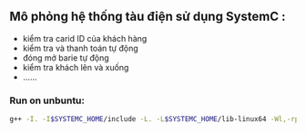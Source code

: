 ## Mô phỏng hệ thống tàu điện sử dụng SystemC :
- kiểm tra carid ID của khách hàng
- kiểm tra và thanh toán tự động
- đóng mở barie tự động
- kiểm tra khách lên và xuống
- ......

### Run on unbuntu:
```bash
g++ -I. -I$SYSTEMC_HOME/include -L. -L$SYSTEMC_HOME/lib-linux64 -Wl,-rpath=$SYSTEMC_HOME/lib-linux64 -o testC testC.cpp -lsystemc -lm
```
